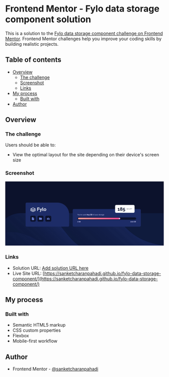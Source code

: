 # Frontend Mentor - Fylo data storage component solution

This is a solution to the [Fylo data storage component challenge on Frontend Mentor](https://www.frontendmentor.io/challenges/fylo-data-storage-component-1dZPRbV5n). Frontend Mentor challenges help you improve your coding skills by building realistic projects.

## Table of contents

- [Overview](#overview)
  - [The challenge](#the-challenge)
  - [Screenshot](#screenshot)
  - [Links](#links)
- [My process](#my-process)
  - [Built with](#built-with)
- [Author](#author)

## Overview

### The challenge

Users should be able to:

- View the optimal layout for the site depending on their device's screen size

### Screenshot

![](./images/sc.png)

### Links

- Solution URL: [Add solution URL here](https://your-solution-url.com)
- Live Site URL: [https://sanketcharanpahadi.github.io/fylo-data-storage-component/](https://sanketcharanpahadi.github.io/fylo-data-storage-component/)

## My process

### Built with

- Semantic HTML5 markup
- CSS custom properties
- Flexbox
- Mobile-first workflow

## Author

<!-- - Website - [Add your name here](https://www.your-site.com) -->

- Frontend Mentor - [@sanketcharanpahadi](https://www.frontendmentor.io/profile/sanketcharanpahadi)
<!-- - Twitter - [@yourusername](https://www.twitter.com/yourusername) -->
